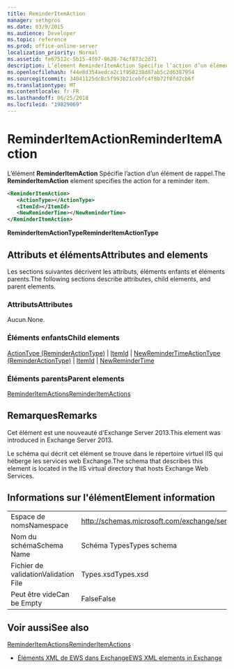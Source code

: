 ```yaml
---
title: ReminderItemAction
manager: sethgros
ms.date: 03/9/2015
ms.audience: Developer
ms.topic: reference
ms.prod: office-online-server
localization_priority: Normal
ms.assetid: fe67512c-5b15-4f07-8628-74cf873c2d71
description: L’élément ReminderItemAction Spécifie l’action d’un élément de rappel.
ms.openlocfilehash: f44e8d354aedca2c1f950238d87ab5c2d6387954
ms.sourcegitcommit: 34041125dc8c5f993b21cebfc4f8b72f0fd2cb6f
ms.translationtype: MT
ms.contentlocale: fr-FR
ms.lasthandoff: 06/25/2018
ms.locfileid: "19829069"
---
```

# <a name="reminderitemaction"></a><span data-ttu-id="561d3-103">ReminderItemAction</span><span class="sxs-lookup"><span data-stu-id="561d3-103">ReminderItemAction</span></span>

<span data-ttu-id="561d3-104">L’élément **ReminderItemAction** Spécifie l’action d’un élément de rappel.</span><span class="sxs-lookup"><span data-stu-id="561d3-104">The **ReminderItemAction** element specifies the action for a reminder item.</span></span> 
  
```XML
<ReminderItemAction>
   <ActionType></ActionType>
   <ItemId></ItemId>
   <NewReminderTime></NewReminderTime>
</ReminderItemAction>
```

 <span data-ttu-id="561d3-105">**ReminderItemActionType**</span><span class="sxs-lookup"><span data-stu-id="561d3-105">**ReminderItemActionType**</span></span>
## <a name="attributes-and-elements"></a><span data-ttu-id="561d3-106">Attributs et éléments</span><span class="sxs-lookup"><span data-stu-id="561d3-106">Attributes and elements</span></span>

<span data-ttu-id="561d3-107">Les sections suivantes décrivent les attributs, éléments enfants et éléments parents.</span><span class="sxs-lookup"><span data-stu-id="561d3-107">The following sections describe attributes, child elements, and parent elements.</span></span>
  
### <a name="attributes"></a><span data-ttu-id="561d3-108">Attributs</span><span class="sxs-lookup"><span data-stu-id="561d3-108">Attributes</span></span>

<span data-ttu-id="561d3-109">Aucun.</span><span class="sxs-lookup"><span data-stu-id="561d3-109">None.</span></span>
  
### <a name="child-elements"></a><span data-ttu-id="561d3-110">Éléments enfants</span><span class="sxs-lookup"><span data-stu-id="561d3-110">Child elements</span></span>

<span data-ttu-id="561d3-111">[ActionType (ReminderActionType)](actiontype-reminderactiontype.md) | [ItemId](itemid.md) | [NewReminderTime](newremindertime.md)</span><span class="sxs-lookup"><span data-stu-id="561d3-111">[ActionType (ReminderActionType)](actiontype-reminderactiontype.md) | [ItemId](itemid.md) | [NewReminderTime](newremindertime.md)</span></span>
  
### <a name="parent-elements"></a><span data-ttu-id="561d3-112">Éléments parents</span><span class="sxs-lookup"><span data-stu-id="561d3-112">Parent elements</span></span>

[<span data-ttu-id="561d3-113">ReminderItemActions</span><span class="sxs-lookup"><span data-stu-id="561d3-113">ReminderItemActions</span></span>](reminderitemactions.md)
  
## <a name="remarks"></a><span data-ttu-id="561d3-114">Remarques</span><span class="sxs-lookup"><span data-stu-id="561d3-114">Remarks</span></span>

<span data-ttu-id="561d3-115">Cet élément est une nouveauté d'Exchange Server 2013.</span><span class="sxs-lookup"><span data-stu-id="561d3-115">This element was introduced in Exchange Server 2013.</span></span>
  
<span data-ttu-id="561d3-116">Le schéma qui décrit cet élément se trouve dans le répertoire virtuel IIS qui héberge les services web Exchange.</span><span class="sxs-lookup"><span data-stu-id="561d3-116">The schema that describes this element is located in the IIS virtual directory that hosts Exchange Web Services.</span></span>
  
## <a name="element-information"></a><span data-ttu-id="561d3-117">Informations sur l'élément</span><span class="sxs-lookup"><span data-stu-id="561d3-117">Element information</span></span>

|||
|:-----|:-----|
|<span data-ttu-id="561d3-118">Espace de noms</span><span class="sxs-lookup"><span data-stu-id="561d3-118">Namespace</span></span>  <br/> |http://schemas.microsoft.com/exchange/services/2006/types  <br/> |
|<span data-ttu-id="561d3-119">Nom du schéma</span><span class="sxs-lookup"><span data-stu-id="561d3-119">Schema Name</span></span>  <br/> |<span data-ttu-id="561d3-120">Schéma Types</span><span class="sxs-lookup"><span data-stu-id="561d3-120">Types schema</span></span>  <br/> |
|<span data-ttu-id="561d3-121">Fichier de validation</span><span class="sxs-lookup"><span data-stu-id="561d3-121">Validation File</span></span>  <br/> |<span data-ttu-id="561d3-122">Types.xsd</span><span class="sxs-lookup"><span data-stu-id="561d3-122">Types.xsd</span></span>  <br/> |
|<span data-ttu-id="561d3-123">Peut être vide</span><span class="sxs-lookup"><span data-stu-id="561d3-123">Can be Empty</span></span>  <br/> |<span data-ttu-id="561d3-124">False</span><span class="sxs-lookup"><span data-stu-id="561d3-124">False</span></span>  <br/> |
   
## <a name="see-also"></a><span data-ttu-id="561d3-125">Voir aussi</span><span class="sxs-lookup"><span data-stu-id="561d3-125">See also</span></span>



[<span data-ttu-id="561d3-126">ReminderItemActions</span><span class="sxs-lookup"><span data-stu-id="561d3-126">ReminderItemActions</span></span>](reminderitemactions.md)


- [<span data-ttu-id="561d3-127">Éléments XML de EWS dans Exchange</span><span class="sxs-lookup"><span data-stu-id="561d3-127">EWS XML elements in Exchange</span></span>](ews-xml-elements-in-exchange.md)

